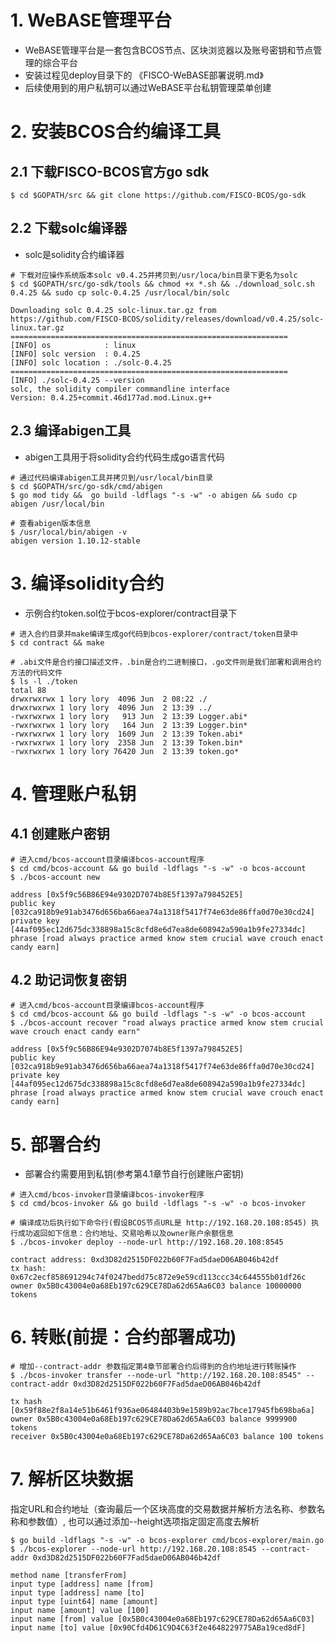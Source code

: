 # 1. WeBASE管理平台

- WeBASE管理平台是一套包含BCOS节点、区块浏览器以及账号密钥和节点管理的综合平台
- 安装过程见deploy目录下的 《FISCO-WeBASE部署说明.md》
- 后续使用到的用户私钥可以通过WeBASE平台私钥管理菜单创建

# 2. 安装BCOS合约编译工具

## 2.1 下载FISCO-BCOS官方go sdk

```shell
$ cd $GOPATH/src && git clone https://github.com/FISCO-BCOS/go-sdk
```


## 2.2 下载solc编译器

- solc是solidity合约编译器

```shell
# 下载对应操作系统版本solc v0.4.25并拷贝到/usr/loca/bin目录下更名为solc
$ cd $GOPATH/src/go-sdk/tools && chmod +x *.sh && ./download_solc.sh 0.4.25 && sudo cp solc-0.4.25 /usr/local/bin/solc

Downloading solc 0.4.25 solc-linux.tar.gz from https://github.com/FISCO-BCOS/solidity/releases/download/v0.4.25/solc-linux.tar.gz
==============================================================
[INFO] os            : linux
[INFO] solc version  : 0.4.25
[INFO] solc location : ./solc-0.4.25
==============================================================
[INFO] ./solc-0.4.25 --version
solc, the solidity compiler commandline interface
Version: 0.4.25+commit.46d177ad.mod.Linux.g++
```

## 2.3 编译abigen工具

- abigen工具用于将solidity合约代码生成go语言代码
   
```shell
# 通过代码编译abigen工具并拷贝到/usr/local/bin目录
$ cd $GOPATH/src/go-sdk/cmd/abigen
$ go mod tidy &&  go build -ldflags "-s -w" -o abigen && sudo cp abigen /usr/local/bin

# 查看abigen版本信息
$ /usr/local/bin/abigen -v
abigen version 1.10.12-stable
```

# 3. 编译solidity合约

- 示例合约token.sol位于bcos-explorer/contract目录下

```shell
# 进入合约目录并make编译生成go代码到bcos-explorer/contract/token目录中
$ cd contract && make 

# .abi文件是合约接口描述文件，.bin是合约二进制接口，.go文件则是我们部署和调用合约方法的代码文件
$ ls -l ./token
total 88
drwxrwxrwx 1 lory lory  4096 Jun  2 08:22 ./
drwxrwxrwx 1 lory lory  4096 Jun  2 13:39 ../
-rwxrwxrwx 1 lory lory   913 Jun  2 13:39 Logger.abi*
-rwxrwxrwx 1 lory lory   164 Jun  2 13:39 Logger.bin*
-rwxrwxrwx 1 lory lory  1609 Jun  2 13:39 Token.abi*
-rwxrwxrwx 1 lory lory  2358 Jun  2 13:39 Token.bin*
-rwxrwxrwx 1 lory lory 76420 Jun  2 13:39 token.go*

```

# 4. 管理账户私钥

## 4.1 创建账户密钥
```shell
# 进入cmd/bcos-account目录编译bcos-account程序
$ cd cmd/bcos-account && go build -ldflags "-s -w" -o bcos-account
$ ./bcos-account new

address [0x5f9c56B86E94e9302D7074b8E5f1397a798452E5]
public key [032ca918b9e91ab3476d656ba66aea74a1318f5417f74e63de86ffa0d70e30cd24]
private key [44af095ec12d675dc338898a15c8cfd8e6d7ea8de608942a590a1b9fe27334dc]
phrase [road always practice armed know stem crucial wave crouch enact candy earn]

```

## 4.2 助记词恢复密钥

```shell
# 进入cmd/bcos-account目录编译bcos-account程序
$ cd cmd/bcos-account && go build -ldflags "-s -w" -o bcos-account
$ ./bcos-account recover "road always practice armed know stem crucial wave crouch enact candy earn"

address [0x5f9c56B86E94e9302D7074b8E5f1397a798452E5]
public key [032ca918b9e91ab3476d656ba66aea74a1318f5417f74e63de86ffa0d70e30cd24]
private key [44af095ec12d675dc338898a15c8cfd8e6d7ea8de608942a590a1b9fe27334dc]
phrase [road always practice armed know stem crucial wave crouch enact candy earn]

```

# 5. 部署合约

- 部署合约需要用到私钥(参考第4.1章节自行创建账户密钥)

```shell
# 进入cmd/bcos-invoker目录编译bcos-invoker程序
$ cd cmd/bcos-invoker && go build -ldflags "-s -w" -o bcos-invoker

# 编译成功后执行如下命令行(假设BCOS节点URL是 http://192.168.20.108:8545) 执行成功返回如下信息：合约地址、交易哈希以及owner账户余额信息
$ ./bcos-invoker deploy --node-url http://192.168.20.108:8545

contract address: 0xd3D82d2515DF022b60F7Fad5daeD06AB046b42df
tx hash: 0x67c2ecf858691294c74f0247bedd75c872e9e59cd113ccc34c644555b01df26c
owner 0x5B0c43004e0a68Eb197c629CE78Da62d65Aa6C03 balance 10000000 tokens

```

# 6. 转账(前提：合约部署成功)

```shell
# 增加--contract-addr 参数指定第4章节部署合约后得到的合约地址进行转账操作
$ ./bcos-invoker transfer --node-url "http://192.168.20.108:8545" --contract-addr 0xd3D82d2515DF022b60F7Fad5daeD06AB046b42df

tx hash [0x59f88e2f8a14e51b6461f936ae06484403b9e1589b92ac7bce17945fb698ba6a]
owner 0x5B0c43004e0a68Eb197c629CE78Da62d65Aa6C03 balance 9999900 tokens
receiver 0x5B0c43004e0a68Eb197c629CE78Da62d65Aa6C03 balance 100 tokens
```

# 7. 解析区块数据

指定URL和合约地址（查询最后一个区块高度的交易数据并解析方法名称、参数名称和参数值）, 也可以通过添加--height选项指定固定高度去解析

```shell
$ go build -ldflags "-s -w" -o bcos-explorer cmd/bcos-explorer/main.go
$ ./bcos-explorer --node-url http://192.168.20.108:8545 --contract-addr 0xd3D82d2515DF022b60F7Fad5daeD06AB046b42df

method name [transferFrom]
input type [address] name [from]
input type [address] name [to]
input type [uint64] name [amount]
input name [amount] value [100]
input name [from] value [0x5B0c43004e0a68Eb197c629CE78Da62d65Aa6C03]
input name [to] value [0x90Cfd4D61C9D4C63f2e4648229775ABa19ced8dF]
```

